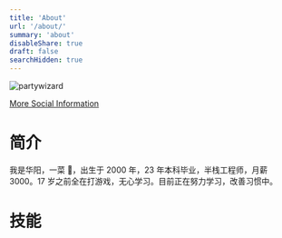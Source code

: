 ```yaml
---
title: 'About'
url: '/about/'
summary: 'about'
disableShare: true
draft: false
searchHidden: true
---
```


![partywizard](https://cdn.jsdelivr.net/gh/XmchxUp/cloudimg@master/20220310/partywizard.1ma352m1fqgw.gif)

[More Social Information](https://bento.me/huayang)

# 简介

我是华阳，一菜 🐔，出生于 2000 年，23 年本科毕业，半栈工程师，月薪 3000。17 岁之前全在打游戏，无心学习。目前正在努力学习，改善习惯中。

# 技能
